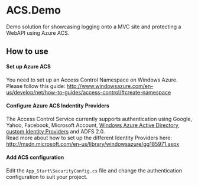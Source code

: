 ACS.Demo
=============================

Demo solution for showcasing logging onto a MVC site and protecting a WebAPI using Azure ACS.

## How to use ##

#### Set up Azure ACS ####
You need to set up an Access Control Namespace on Windows Azure.  
Please follow this guide: http://www.windowsazure.com/en-us/develop/net/how-to-guides/access-control/#create-namespace

#### Configure Azure ACS Indentity Providers ####
The Access Control Service currently supports authentication using Google, Yahoo, Facebook, Microsoft Account, [Windows Azure Active Directory](http://www.cloudidentity.com/blog/2012/11/07/provisioning-a-directory-tenant-as-an-identity-provider-in-an-acs-namespace), [custom Identity Providers](http://blogs.msdn.com/b/mcsuksoldev/archive/2012/11/02/azure-access-control-services-creating-a-custom-identity-provider.aspx) and ADFS 2.0.  
Read more about how to set up the different Identity Providers here: http://msdn.microsoft.com/en-us/library/windowsazure/gg185971.aspx

#### Add ACS configuration ####
Edit the `App_Start\SecurityConfig.cs` file and change the authentication configuration to suit your project.
